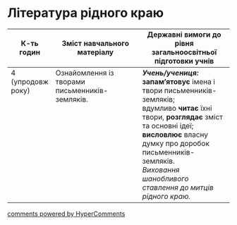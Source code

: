 <div id="hypercomments_widget" class="js-hypercomments-widget invisible"></div>

# Література рідного краю

<table>
  <tr>
    <td width="10%" align="center"><b>К-ть годин</b></td>
    <td width="45%" align="center"><b>Зміст навчального матеріалу</b></td>
    <td width="45%" align="center"><b>Державні вимоги до рівня загальноосвітньої підготовки учнів</b></td>
  </tr>
<tbody>
  <tr>
<td width="10%" style="vertical-align:top !important;">4 (упродовж року)</td>
    <td width="45%" style="vertical-align:top !important;">
Ознайомлення із творами письменників-земляків. 
</td>
    <td width="45%" style="vertical-align:top !important;">
<i><b>Учень/учениця:</b></i><br>
<b>запам’ятовує</b> імена і твори письменників-земляків; <br>
вдумливо <b>читає</b> їхні твори, <b>розглядає</b> зміст та основні ідеї;<br> 
<b>висловлює</b> власну думку про доробок письменників-земляків.<br> 
<i>Виховання шанобливого ставлення до митців рідного краю. </i></td>
  </tr>
</tbody>
</table>

<div class="js-hypercomments-container">
<a href="http://hypercomments.com" class="hc-link" title="comments widget">comments powered by HyperComments</a>
</div>